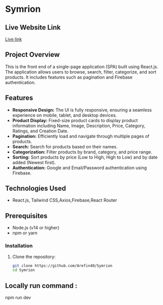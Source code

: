 # Symrion

## Live Website Link

[Live link](https://sa-symrion.web.app/)

## Project Overview

This is the front end of a single-page application (SPA) built using React.js. The application allows users to browse, search, filter, categorize, and sort products. It includes features such as pagination and Firebase authentication.

## Features

-  **Responsive Design:** The UI is fully responsive, ensuring a seamless experience on mobile, tablet, and desktop devices.
-  **Product Display:** Fixed-size product cards to display product information including Name, Image, Description, Price, Category, Ratings, and Creation Date.
-  **Pagination:** Efficiently load and navigate through multiple pages of products.
-  **Search:** Search for products based on their names.
-  **Categorization:** Filter products by brand, category, and price range.
-  **Sorting:** Sort products by price (Low to High, High to Low) and by date added (Newest first).
-  **Authentication:** Google and Email/Password authentication using Firebase.

## Technologies Used

-  React.js, Tailwind CSS,Axios,Firebase,React Router

## Prerequisites

-  Node.js (v14 or higher)
-  npm or yarn

### Installation

1. Clone the repository:
   ```bash
   git clone https://github.com/Arefin40/Symrion
   cd Symrion
   ```

## Locally run command :

npm run dev
